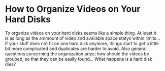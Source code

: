 # How to Organize Videos on Your Hard Disks

To organize videos on your hard disks seems like a simple thing.  At least it is as long as the ammount of video and available space statys within limits...  If your stuff does not fit on one hard disk anymore, things start to get a little bit more complicated and duplicates are harder to avoid.  Also general questions concerning the organization arize; how should the videos be grouped, so that they can be easliy found... What happens is a hard disk dies?
